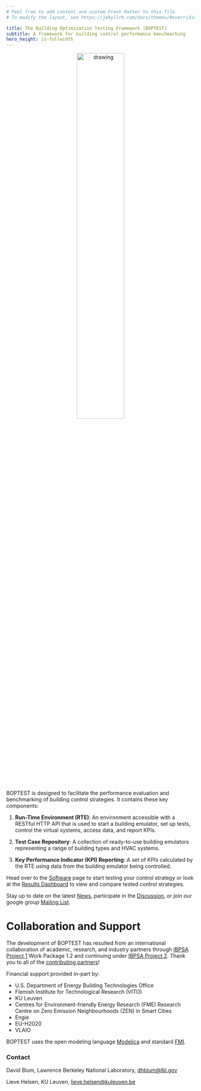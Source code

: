 ```yaml
---
# Feel free to add content and custom Front Matter to this file.
# To modify the layout, see https://jekyllrb.com/docs/themes/#overriding-theme-defaults

title: The Building Optimization Testing Framework (BOPTEST)
subtitle: A framework for building control performance benchmarking
hero_height: is-fullwidth
---
```


<p align="center">
    <img src="images/concept.png" alt="drawing" width="50%"/>
</p>

BOPTEST is designed to facilitate the performance evaluation and benchmarking of building control strategies.
It contains these key components:

1. **Run-Time Environment (RTE)**: An environment accessible with a RESTful HTTP API that is used to start a building emulator, set up tests, control the virtual systems, access data, and report KPIs.

2. **Test Case Repository**: A collection of ready-to-use building emulators representing a range of building types and HVAC systems.

3. **Key Performance Indicator (KPI) Reporting**: A set of KPIs calculated by the RTE using data from the building emulator being controlled.

Head over to the [Software](/project1-boptest/software/index.html) page to start testing your control strategy or look at the [Results Dashboard](/project1-boptest/dashboard/index.html) to view and compare tested control strategies.

Stay up to date on the latest [News](/project1-boptest/blog/index.html), participate in the [Discussion](https://github.com/ibpsa/project1-boptest/discussions), or join our google group [Mailing List](https://groups.google.com/g/ibpsa-boptest).


# Collaboration and Support

The development of BOPTEST has resulted from an international collaboration of academic, research, and industry partners through [IBPSA Project 1](https://ibpsa.github.io/project1/index.html) Work Package 1.2 and continuing under [IBPSA Project 2](/project1-boptest/ibpsa/index.html).  Thank you to all of the [contributing partners](/project1-boptest/contributors/index.html)!

Financial support provided in-part by:

- U.S. Department of Energy Building Technologies Office
- Flemish Institute for Technological Research (VITO)
- KU Leuven
- Centres for Environment-friendly Energy Research (FME) Research Centre on Zero Emission Neighbourhoods (ZEN) in Smart Cities
- Engie
- EU-H2020
- VLAIO

BOPTEST uses the open modeling language [Modelica](https://modelica.org/) and standard [FMI](https://fmi-standard.org/).

### Contact
David Blum, Lawrence Berkeley National Laboratory, dhblum@lbl.gov

Lieve Helsen, KU Leuven, lieve.helsen@kuleuven.be
